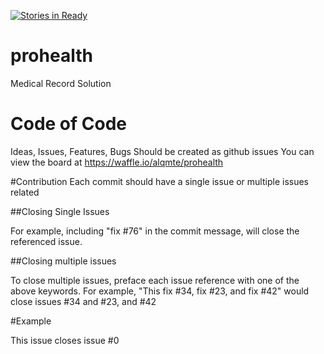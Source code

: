 [![Stories in Ready](https://badge.waffle.io/alqmte/prohealth.png?label=ready&title=Ready)](https://waffle.io/alqmte/prohealth)
# prohealth
Medical Record Solution

# Code of Code
Ideas, Issues, Features, Bugs Should be created as github issues
You can view the board at https://waffle.io/alqmte/prohealth

#Contribution
Each commit should have a single issue or multiple issues related

##Closing Single Issues

For example, including "fix #76" in the commit message, will close the referenced issue.

##Closing multiple issues

To close multiple issues, preface each issue reference with one of the above keywords.
For example, "This fix #34, fix #23, and fix #42" would close issues #34 and #23, and #42


#Example

This issue closes issue #0
